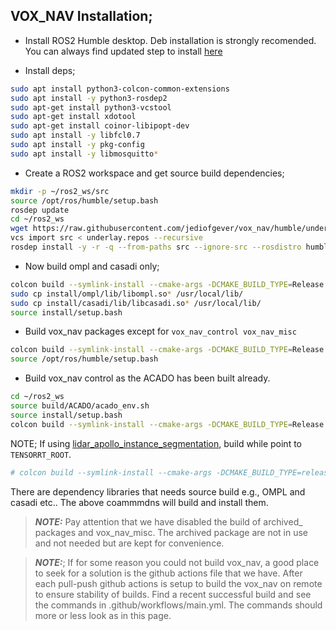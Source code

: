 
## VOX_NAV Installation;

* Install ROS2 Humble desktop. Deb installation is strongly recomended. 
You can always find updated step to install [here](https://docs.ros.org/en/humble/Installation/Ubuntu-Install-Debians.html#install-ros-2-packages)


* Install deps;

```bash
sudo apt install python3-colcon-common-extensions
sudo apt install -y python3-rosdep2
sudo apt-get install python3-vcstool
sudo apt-get install xdotool
sudo apt-get install coinor-libipopt-dev
sudo apt install -y libfcl0.7
sudo apt install -y pkg-config
sudo apt install -y libmosquitto*
```

* Create a ROS2 workspace and get source build dependencies;

```bash
mkdir -p ~/ros2_ws/src
source /opt/ros/humble/setup.bash
rosdep update
cd ~/ros2_ws
wget https://raw.githubusercontent.com/jediofgever/vox_nav/humble/underlay.repos
vcs import src < underlay.repos --recursive   
rosdep install -y -r -q --from-paths src --ignore-src --rosdistro humble --skip-keys="cartographer-ros cartographer_ros"
```
* Now build ompl and casadi only;
```bash
colcon build --symlink-install --cmake-args -DCMAKE_BUILD_TYPE=Release -DACADOS_WITH_QPOASES=ON -DACADO_CODE_IS_READY=ON -DWITH_IPOPT=true --packages-select ompl casadi; \
sudo cp install/ompl/lib/libompl.so* /usr/local/lib/
sudo cp install/casadi/lib/libcasadi.so* /usr/local/lib/ 
source install/setup.bash  
```

* Build vox_nav packages except for `vox_nav_control vox_nav_misc`

```bash
colcon build --symlink-install --cmake-args -DCMAKE_BUILD_TYPE=Release -DACADOS_WITH_QPOASES=ON -DACADO_CODE_IS_READY=ON -DWITH_IPOPT=true --packages-skip-regex archive --packages-skip vox_nav_control vox_nav_misc; \
source /opt/ros/humble/setup.bash
```

* Build vox_nav control as the ACADO has been built already.
```bash 
cd ~/ros2_ws
source build/ACADO/acado_env.sh
source install/setup.bash 
colcon build --symlink-install --cmake-args -DCMAKE_BUILD_TYPE=Release -DACADOS_WITH_QPOASES=ON -DACADO_CODE_IS_READY=ON -DWITH_IPOPT=true --packages-select vox_nav_control; \
``` 

NOTE; If using [lidar_apollo_instance_segmentation](https://github.com/jediofgever/lidar_apollo_instance_segmentation), build while point to `TENSORRT_ROOT`.

```bash 
# colcon build --symlink-install --cmake-args -DCMAKE_BUILD_TYPE=release -DACADOS_WITH_QPOASES=on -DACADO_CODE_IS_READY=on -DWITH_IPOPT=true -DTENSORRT_ROOT=/home/atas/downloads/tensorrt-8.4.1.5 -DHUMBLE_ROS=humble --packages-skip-regex archive --packages-skip vox_nav_control
```


There are dependency libraries that needs source build e.g., OMPL and casadi etc..
The above coammmdns will build and install them.

> **_NOTE:_** Pay attention that we have disabled the build of archived_ packages and vox_nav_misc. The archived package are not in use and not needed but are kept for convenience.


> **_NOTE:_**;  If for some reason you could not build vox_nav, a good place to seek for a solution is the github actions file that we have.
After each pull-push github actions is setup to build the vox_nav on remote to ensure stability of builds. Find a recent successful build and see the commands in .github/workflows/main.yml. The commands should more or less look as in this page.

